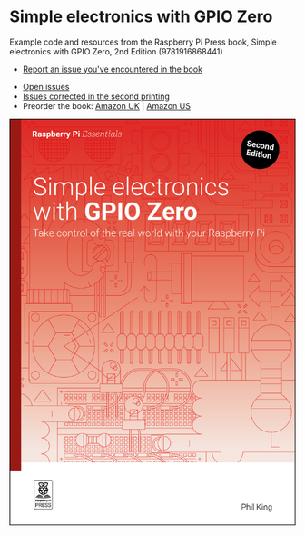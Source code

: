 # Simple electronics with GPIO Zero

Example code and resources from the Raspberry Pi Press book, Simple electronics with GPIO Zero, 2nd Edition (9781916868441)

* [Report an issue you've encountered in the book](https://github.com/raspberrypipress/simple-electronics-gpiozero-2e/issues/new/choose)

<a name="errata"></a>

* [Open issues](https://github.com/raspberrypipress/simple-electronics-gpiozero-2e/issues)
* [Issues corrected in the second printing](https://github.com/raspberrypipress/simple-electronics-gpiozero-2e/issues?q=label%3A%222nd%20printing%22%20)
* Preorder the book: [Amazon UK](https://www.amazon.co.uk/Simple-electronics-GPIO-Zero-Essentials/dp/1916868444) | [Amazon US](https://www.amazon.com/Simple-electronics-GPIO-Zero-Essentials/dp/1916868444)
<img src="https://github.com/raspberrypipress/simple-electronics-gpiozero-2e/blob/main/images/9781916868441.jpg?raw=true" width="600" alt="Book cover image" />
